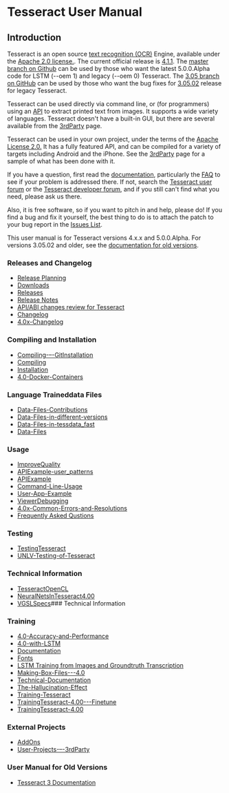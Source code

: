 # Tesseract User Manual

## Introduction

Tesseract is an open source [text recognition (OCR)](https://en.wikipedia.org/wiki/Optical_character_recognition) Engine, available under the [Apache 2.0 license.](http://www.apache.org/licenses/LICENSE-2.0). The current official release is [4.1.1](https://github.com/tesseract-ocr/tesseract/releases/tag/4.1.1). The [master branch on Github](https://github.com/tesseract-ocr/tesseract.git) can be used by those who want the latest 5.0.0.Alpha code for LSTM (--oem 1) and legacy (--oem 0) Tesseract. The [3.05 branch on GitHub](https://github.com/tesseract-ocr/tesseract/tree/3.05) can be used by those who want the bug fixes for [3.05.02](https://github.com/tesseract-ocr/tesseract/releases/tag/3.05.02) release for legacy Tesseract. 

Tesseract can be used directly via command line, or (for programmers) using an [API](https://github.com/tesseract-ocr/tesseract/blob/master/include/tesseract/baseapi.h) to extract printed text from images. It supports a wide variety of languages. Tesseract doesn't have a built-in GUI, but there are several available from the [3rdParty](User-Projects-–-3rdParty.md) page.

Tesseract can be used in your own project, under the terms of the [Apache License 2.0.](http://www.apache.org/licenses/LICENSE-2.0) It has a fully featured API, and can be compiled for a variety of targets including Android and the iPhone. See the [3rdParty](User-Projects-–-3rdParty.md) page for a sample of what has been done with it. 

If you have a question, first read the [documentation](https://tesseract-ocr.github.io/), particularly the [FAQ](FAQ.md) to see if your problem is addressed there. If not, search the [Tesseract user forum](http://groups.google.com/group/tesseract-ocr) or the
[Tesseract developer forum](http://groups.google.com/group/tesseract-dev), and if you still can't find what you need, please ask us there.

Also, it is free software, so if you want to pitch in and help, please do!
If you find a bug and fix it yourself, the best thing to do is to attach the patch to your bug report in the [Issues List](https://github.com/tesseract-ocr/tesseract/issues).

This user manual is for Tesseract versions 4.x.x and 5.0.0.Alpha. For versions 3.05.02 and older, see the [documentation for old versions](OldVersionDocs.md).

### Releases and Changelog

- [Release Planning](Planning.md)
- [Downloads](Downloads.md)
- [Releases](https://github.com/tesseract-ocr/tesseract/releases)
- [Release Notes](ReleaseNotes.md)
- [API/ABI changes review for Tesseract](https://abi-laboratory.pro/?view=timeline&l=tesseract)
- [Changelog](https://github.com/tesseract-ocr/tesseract/blob/master/ChangeLog)
- [4.0x-Changelog](4.0x-Changelog.md)

### Compiling and Installation
- [Compiling-–-GitInstallation](Compiling-–-GitInstallation.md)
- [Compiling](Compiling.md)
- [Installation](Installation.md)
- [4.0-Docker-Containers](4.0-Docker-Containers.md)

### Language Traineddata Files
- [Data-Files-Contributions](Data-Files-Contributions.md)
- [Data-Files-in-different-versions](Data-Files-in-different-versions.md)
- [Data-Files-in-tessdata_fast](Data-Files-in-tessdata_fast.md)
- [Data-Files](Data-Files.md)

### Usage
- [ImproveQuality](ImproveQuality.md)
- [APIExample-user_patterns](APIExample-user_patterns.md)
- [APIExample](APIExample.md)
- [Command-Line-Usage](Command-Line-Usage.md)
- [User-App-Example](User-App-Example.md)
- [ViewerDebugging](ViewerDebugging.md)
- [4.0x-Common-Errors-and-Resolutions](4.0x-Common-Errors-and-Resolutions.md)
- [Frequently Asked Qustions](FAQ.md)

### Testing
- [TestingTesseract](TestingTesseract.md)
- [UNLV-Testing-of-Tesseract](UNLV-Testing-of-Tesseract.md)

### Technical Information
- [TesseractOpenCL](TesseractOpenCL.md)
- [NeuralNetsInTesseract4.00](NeuralNetsInTesseract4.00.md)
- [VGSLSpecs](VGSLSpecs.md)### Technical Information

### Training
- [4.0-Accuracy-and-Performance](4.0-Accuracy-and-Performance.md)
- [4.0-with-LSTM](4.0-with-LSTM.md)
- [Documentation](Documentation.md)
- [Fonts](Fonts.md)
- [LSTM Training from Images and Groundtruth Transcription](https://github.com/tesseract-ocr/tesstrain)
- [Making-Box-Files---4.0](Making-Box-Files---4.0.md)
- [Technical-Documentation](Technical-Documentation.md)
- [The-Hallucination-Effect](The-Hallucination-Effect.md)
- [Training-Tesseract](Training-Tesseract.md)
- [TrainingTesseract-4.00---Finetune](TrainingTesseract-4.00---Finetune.md)
- [TrainingTesseract-4.00](TrainingTesseract-4.00.md)

### External Projects
- [AddOns](AddOns.md)
- [User-Projects-–-3rdParty](User-Projects-–-3rdParty.md)

### User Manual for Old Versions

- [Tesseract 3 Documentation](OldVersionDocs.md)